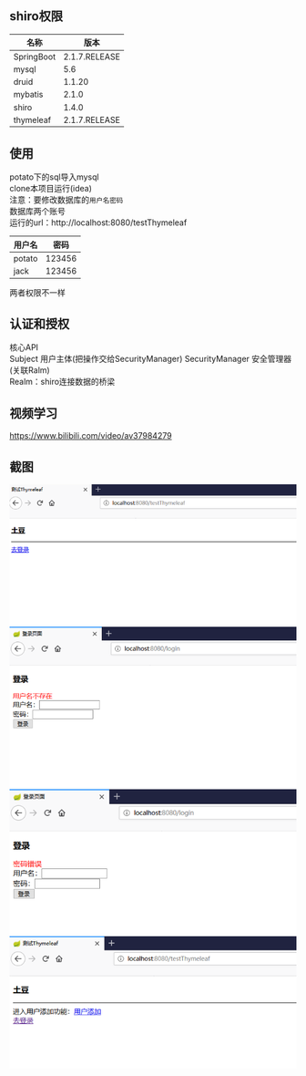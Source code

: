 ## shiro权限
|名称|版本|
|----|----|
|SpringBoot|2.1.7.RELEASE|
|mysql|5.6|
|druid|1.1.20|
|mybatis|2.1.0|
|shiro|1.4.0|
|thymeleaf|2.1.7.RELEASE|

## 使用
potato下的sql导入mysql  
clone本项目运行(idea)  
注意：要修改数据库的`用户名密码`  
数据库两个账号  
运行的url：http://localhost:8080/testThymeleaf  

|用户名|密码|
|----|----|
|potato|123456|
|jack|123456|
两者权限不一样

## 认证和授权
核心API  
Subject 用户主体(把操作交给SecurityManager)
SecurityManager 安全管理器(关联Ralm)  
Realm：shiro连接数据的桥梁


## 视频学习
https://www.bilibili.com/video/av37984279

## 截图
![](potato/1.png)
![](potato/2.png)
![](potato/3.png)
![](potato/4.png)